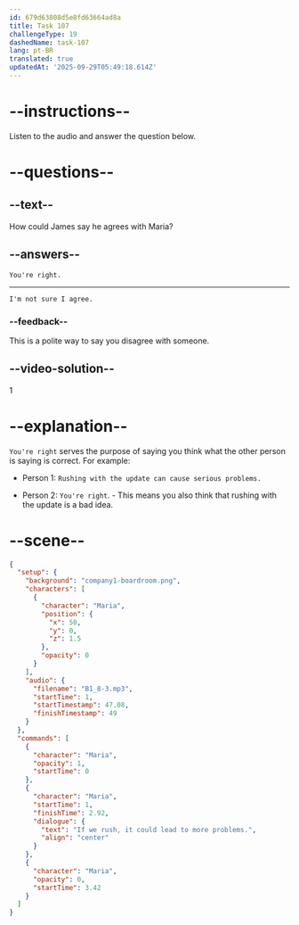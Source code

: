 ```yaml
---
id: 679d63808d5e8fd63664ad8a
title: Task 107
challengeType: 19
dashedName: task-107
lang: pt-BR
translated: true
updatedAt: '2025-09-29T05:49:18.614Z'
---
```


<!-- (Audio) Maria: If we rush, it could lead to more problems. -->

<!-- SPEAKING -->

# --instructions--

Listen to the audio and answer the question below.

# --questions--

## --text--

How could James say he agrees with Maria?

## --answers--

`You're right.`

---

`I'm not sure I agree.`

### --feedback--

This is a polite way to say you disagree with someone.

## --video-solution--

1

# --explanation--

`You're right` serves the purpose of saying you think what the other person is saying is correct. For example:

- Person 1: `Rushing with the update can cause serious problems.`

- Person 2: `You're right`. - This means you also think that rushing with the update is a bad idea.

# --scene--

```json
{
  "setup": {
    "background": "company1-boardroom.png",
    "characters": [
      {
        "character": "Maria",
        "position": {
          "x": 50,
          "y": 0,
          "z": 1.5
        },
        "opacity": 0
      }
    ],
    "audio": {
      "filename": "B1_8-3.mp3",
      "startTime": 1,
      "startTimestamp": 47.08,
      "finishTimestamp": 49
    }
  },
  "commands": [
    {
      "character": "Maria",
      "opacity": 1,
      "startTime": 0
    },
    {
      "character": "Maria",
      "startTime": 1,
      "finishTime": 2.92,
      "dialogue": {
        "text": "If we rush, it could lead to more problems.",
        "align": "center"
      }
    },
    {
      "character": "Maria",
      "opacity": 0,
      "startTime": 3.42
    }
  ]
}
```
